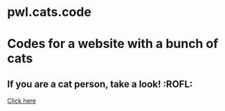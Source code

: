 # pwl.cats.code
Codes for a website with a bunch of cats
====
If you are a cat person, take a look! :ROFL:
--
[Click here](https://berkeleycitycollege.us/aims/peiwenlin/worstwebsite/Home.html)

